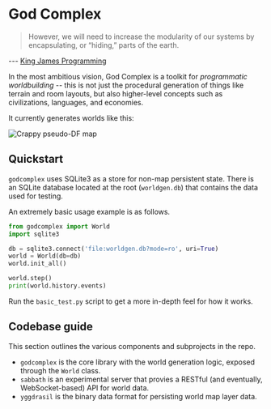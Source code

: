 # God Complex

> However, we will need to increase the modularity of our systems by encapsulating, or “hiding,” parts of the earth.

--- [King James Programming](http://kingjamesprogramming.tumblr.com/post/78840755845/however-we-will-need-to-increase-the-modularity)

In the most ambitious vision, God Complex is a toolkit for *programmatic worldbuilding* -- this is not just the procedural generation of things like terrain and room layouts, but also higher-level concepts such as civilizations, languages, and economies.

It currently generates worlds like this:

![Crappy pseudo-DF map](https://i.imgur.com/yBzxml7.png)

## Quickstart
`godcomplex` uses SQLite3 as a store for non-map persistent state. There is an SQLite database located at the root (`worldgen.db`) that contains the data used for testing.

 An extremely basic usage example is as follows.

```python
from godcomplex import World
import sqlite3

db = sqlite3.connect('file:worldgen.db?mode=ro', uri=True)
world = World(db=db)
world.init_all()

world.step()
print(world.history.events)
```

Run the `basic_test.py` script to get a more in-depth feel for how it works.

## Codebase guide
This section outlines the various components and subprojects in the repo.

* `godcomplex` is the core library with the world generation logic, exposed through the `World` class.
* `sabbath` is an experimental server that provies a RESTful (and eventually, WebSocket-based) API for world data.
* `yggdrasil` is the binary data format for persisting world map layer data.
